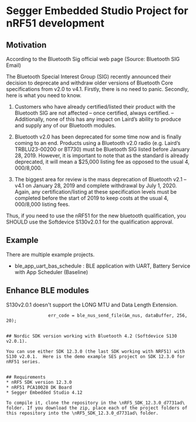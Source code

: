 # Segger Embedded Studio Project for nRF51 development

## Motivation

According to the Bluetooth Sig official web page (Source: Bluetooth SIG Email)

The Bluetooth Special Interest Group (SIG) recently announced their decision to deprecate and withdraw older versions of Bluetooth Core specifications from v2.0 to v4.1. Firstly, there is no need to panic. Secondly, here is what you need to know.

1) Customers who have already certified/listed their product with the Bluetooth SIG are not affected – once certified, always certified.
–  Additionally, none of this has any impact on Laird’s ability to produce and supply any of our Bluetooth modules.

2) Bluetooth v2.0 has been deprecated for some time now and is finally coming to an end. Products using a Bluetooth v2.0 radio (e.g. Laird’s TRBLU23-00200 or BT730) must be Bluetooth SIG listed before January 28, 2019. However, it is important to note that as the standard is already deprecated, it will mean a $25,000 listing fee as opposed to the usual $4,000/$8,000.

2) The biggest area for review is the mass deprecation of Bluetooth v2.1 – v4.1 on January 28, 2019 and complete withdrawal by July 1, 2020. Again, any certification/listing at these specification levels must be completed before the start of 2019 to keep costs at the usual $4,000/$8,000 listing fees.

Thus, if you need to use the nRF51 for the new bluetooth qualification, you SHOULD use the Softdevice S130v2.0.1 for the qualification approval.

## Example

There are multiple example projects.

* ble_app_uart_bas_schedule : BLE application with UART, Battery Service with App Scheduler (Baseline)


## Enhance BLE modules 

S130v2.0.1 doesn't support the LONG MTU and Data Length Extension.

```		          // Send 256 bytes with MTU = 23 (each packet payload is 20 bytes).
                err_code = ble_nus_send_file(&m_nus, dataBuffer, 256, 20);
                
                
## Nordic SDK version working with Bluetooth 4.2 (Softdevice S130 v2.0.1).

You can use either SDK 12.3.0 (the last SDK working with NRF51) with S130 v2.0.1.  Here is the demo example SES project on SDK 12.3.0 for nRF51 series.


## Requirements
* nRF5 SDK version 12.3.0
* nRF51 PCA10028 DK Board
* Segger Embedded Studio 4.12 

To compile it, clone the repository in the \nRF5_SDK_12.3.0_d7731ad\ folder. If you download the zip, place each of the project folders of this repository into the \nRF5_SDK_12.3.0_d7731ad\ folder.

